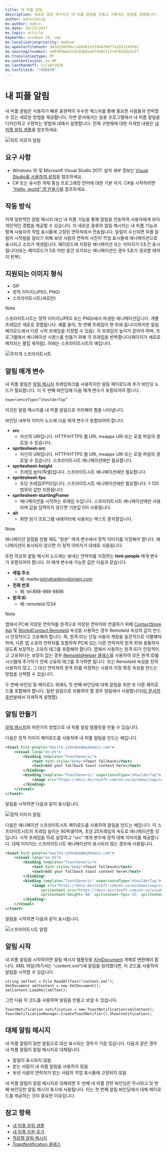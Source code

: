 ```yaml
---
title: 내 피플 알림
description: 새로운 알림 메시지인 내 피플 알림을 만들고 사용하는 방법을 설명합니다.
author: muhsinking
ms.author: mukin
ms.date: 10/25/2017
ms.topic: article
keywords: windows 10, uwp
ms.localizationpriority: medium
ms.openlocfilehash: 943d236699ccab6d61e5394426077a32d7249592
ms.sourcegitcommit: ed0304b8a214c03b8aab74b8ef12c9f82b8e3c5f
ms.translationtype: MT
ms.contentlocale: ko-KR
ms.lasthandoff: 11/19/2018
ms.locfileid: "7305639"
---
```

# <a name="my-people-notifications"></a>내 피플 알림

내 피플 알림은 사용자가 빠른 표현력이 우수한 제스처를 통해 중요한 사람들과 연락할 수 있는 새로운 방법을 제공합니다. 이번 문서에서는 응용 프로그램에서 내 피플 알림을 디자인하고 구현하는 방법에 대해서 설명합니다. 전체 구현체에 대한 자세한 내용은 [내 피플 알림 샘플](https://github.com/Microsoft/Windows-universal-samples/tree/dev/Samples/MyPeopleNotifications)을 참조하세요.

![하트 이모지 알림](images/heart-emoji-notification-small.gif)

## <a name="requirements"></a>요구 사항

+ Windows 10 및 Microsoft Visual Studio 2017. 설치 세부 정보는 [Visual Studio를 사용하여 설정](https://docs.microsoft.com/en-us/windows/uwp/get-started/get-set-up)을 참조하세요.
+ C# 또는 유사한 개체 중심 프로그래밍 언어에 대한 기본 지식. C#을 시작하려면 ["Hello, world" 앱 만들기](https://docs.microsoft.com/en-us/windows/uwp/get-started/create-a-hello-world-app-xaml-universal)를 참조하세요.

## <a name="how-it-works"></a>작동 방식

이제 일반적인 알림 메시지 대신 내 피플 기능을 통해 알림을 전송하여 사용자에게 보다 개인적인 경험을 제공할 수 있습니다. 이 새로운 종류의 알림 메시지는 내 피플 기능과 함께 사용자의 작업 표시줄에 고정된 연락처에서 전송됩니다. 알림이 수신되면 피플 알림이 시작됨을 알리기 위해 보낸 사람의 연락처 사진이 작업 표시줄에 애니메이션으로 표시되고 소리가 재생됩니다. 페이로드에 지정된 애니메이션 또는 이미지가 5초간 표시됩니다(또는 페이로드가 5초 미만 동안 유지되는 애니메이션인 경우 5초가 경과할 때까지 반복).

## <a name="supported-image-types"></a>지원되는 이미지 형식

+ GIF
+ 정적 이미지(JPEG, PNG)
+ 스프라이트시트(세로만)

> [!NOTE]
> 스프라이트시트는 정적 이미지(JPEG 또는 PNG)에서 파생된 애니메이션입니다. 개별 프레임은 세로로 정렬됩니다. 예를 들어, 첫 번째 프레임이 맨 위에 옵니다(하지만 알림 페이로드에서 다른 시작 프레임을 지정할 수 있음). 각 프레임의 높이가 같아야 하며, 프로그램에서 애니메이션 시퀀스를 만들기 위해 각 프레임을 반복합니다(페이지가 세로로 배치되는 플립 북처럼). 아래는 스프라이트시트의 예입니다.

![무지개 스프라이트시트](images/shoulder-tap-rainbow-spritesheet.png)

## <a name="notification-parameters"></a>알림 매개 변수
내 피플 알림은 [알림 메시지](../design/shell/tiles-and-notifications/adaptive-interactive-toasts.md) 프레임워크를 사용하지만 알림 페이로드에 추가 바인딩 노드가 필요합니다. 이 두 번째 바인딩에 다음 매개 변수가 포함되어야 합니다.

```xml
experienceType=”shoulderTap”
```

이것은 알림 메시지를 내 피플 알림으로 처리해야 함을 나타냅니다.

바인딩 내부의 이미지 노드에 다음 매개 변수가 포함되어야 합니다.

+ **src**
    + 자산의 URI입니다. HTTP/HTTPS 웹 URI, msappx URI 또는 로컬 파일의 경로일 수 있습니다.
+ **spritesheet-src**
    + 자산의 URI입니다. HTTP/HTTPS 웹 URI, msappx URI 또는 로컬 파일의 경로일 수 있습니다. 스프라이트시트 애니메이션에만 필요합니다.
+ **spritesheet-height**
    + 프레임 높이(픽셀)입니다. 스프라이트시트 애니메이션에만 필요합니다.
+ **spritesheet-fps**
    + 초당 프레임(FPS)입니다. 스프라이트시트 애니메이션에만 필요합니다. 1-120 범위의 값만 지원됩니다.
+ **spritesheet-startingFrame**
    + 애니메이션을 시작하는 프레임 수입니다. 스프라이트시트 애니메이션에만 사용되며 값을 입력하지 않으면 기본값 0이 사용됩니다.
+ **alt**
    + 화면 읽기 프로그램 내레이터에 사용되는 텍스트 문자열입니다.

> [!NOTE]
> 애니메이션 알림을 만들 때도 "원본" 매개 변수에서 정적 이미지를 지정해야 합니다. 애니메이션이 표시되지 않으면 이 정적 이미지가 대체로 사용됩니다.

또한 최상위 알림 메시지 노드에는 보내는 연락처를 지정하는 **hint-people** 매개 변수가 포함되어야 합니다. 이 매개 변수에 가능한 값은 다음과 같습니다.

+ **메일 주소** 
    + 예: mailto:johndoe@mydomain.com
+ **전화 번호** 
    + 예: tel:888-888-8888
+ **원격 ID** 
    + 예: remoteid:1234

> [!NOTE]
> 앱에서 PC에 저장된 연락처를 원격으로 저장된 연락처와 연결하기 위해 [ContactStore Api](https://docs.microsoft.com/en-us/uwp/api/windows.applicationmodel.contacts.contactstore) 및 [StoredContact.RemoteId](https://docs.microsoft.com/en-us/uwp/api/Windows.Phone.PersonalInformation.StoredContact.RemoteId) 속성을 사용하는 경우 RemoteId 속성의 값이 반드시 안정적이고 고유해야 합니다. 즉, 원격 ID는 단일 사용자 계정을 일관적으로 식별해야 하며, 다른 앱 소유의 연락처를 포함하여 PC에 있는 다른 연락처의 원격 ID와 충돌하지 않도록 보장하는 고유의 태그를 포함해야 합니다.
> 앱에서 사용하는 원격 ID가 안정적이고 고유하다는 보장이 없는 경우 [RemoteIdHelper 클래스](https://msdn.microsoft.com/en-us/library/windows/apps/jj207024(v=vs.105).aspx#BKMK_UsingtheRemoteIdHelperclass)를 사용하여 모든 원격 ID를 시스템에 추가하기 전에 고유의 태그를 추가하면 됩니다. 또는 RemoteId 속성을 전혀 사용하지 않고, 그 대신 연락처의 원격 ID를 저장하는 사용자 지정 확장 속성을 만드는 방법을 선택할 수 있습니다.

두 번째 바인딩 및 페이로드 외에도 첫 번째 바인딩에 대체 알림을 위한 또 다른 페이로드를 포함해야 합니다. 일반 알림으로 되돌려야 할 경우 알림에서 사용합니다([이 문서의 후반부](https://review.docs.microsoft.com/en-us/windows/uwp/contacts-and-calendar/my-people-notifications#falling-back-to-toast)에서 자세하게 설명함).

## <a name="creating-the-notification"></a>알림 만들기
[알림 메시지](../design/shell/tiles-and-notifications/adaptive-interactive-toasts.md)와 마찬가지 방법으로 내 피플 알림 템플릿을 만들 수 있습니다.

다음은 정적 이미지 페이로드를 사용하여 내 피플 알림을 만드는 예입니다.

```xml
<toast hint-people="mailto:johndoe@mydomain.com">
    <visual lang="en-US">
        <binding template="ToastGeneric">
            <text hint-style="body">Toast fallback</text>
            <text>Add your fallback toast content here</text>
        </binding>
        <binding template="ToastGeneric" experienceType="shoulderTap">
            <image src="https://docs.microsoft.com/en-us/windows/uwp/contacts-and-calendar/images/shoulder-tap-static-payload.png"/>
        </binding>
    </visual>
</toast>
```

알림을 시작하면 다음과 같이 표시됩니다.

![정적 이미지 알림](images/static-image-notification-small.gif)

다음은 애니메이션 스프라이트시트 페이로드를 사용하여 알림을 만드는 예입니다. 이 스프라이트시트의 프레임 높이는 80픽셀이며, 초당 25프레임의 속도로 애니메이션할 것입니다. 시작 프레임을 15로 설정하고 "src" 매개 변수에 정적 대체 이미지를 제공합니다. 대체 이미지는 스프라이트시트 애니메이션이 표시되지 않는 경우에 사용됩니다.

```xml
<toast hint-people="mailto:johndoe@mydomain.com">
    <visual lang="en-US">
        <binding template="ToastGeneric">
            <text hint-style="body">Toast fallback</text>
            <text>Add your fallback toast content here</text>
        </binding>
        <binding template="ToastGeneric" experienceType="shoulderTap">
            <image src="https://docs.microsoft.com/en-us/windows/uwp/contacts-and-calendar/images/shoulder-tap-pizza-static.png"
                spritesheet-src="https://docs.microsoft.com/en-us/windows/uwp/contacts-and-calendar/images/shoulder-tap-pizza-spritesheet.png"
                spritesheet-height='80' spritesheet-fps='25' spritesheet-startingFrame='15'/>
        </binding>
    </visual>
</toast>
```

알림을 시작하면 다음과 같이 표시됩니다.

![스프라이트시트 알림](images/pizza-notification-small.gif)

## <a name="starting-the-notification"></a>알림 시작
내 피플 알림을 시작하려면 알림 메시지 템플릿을 [XmlDocument](https://msdn.microsoft.com/en-us/library/windows/apps/windows.data.xml.dom.xmldocument.aspx) 개체로 변환해야 합니다. XML 파일(여기서는 "content.xml")에 알림을 정의했다면, 이 코드를 사용하여 알림을 시작할 수 있습니다.

```CSharp
string xmlText = File.ReadAllText("content.xml");
XmlDocument xmlContent = new XmlDocument();
xmlContent.LoadXml(xmlText);
```

그런 다음 이 코드를 사용하여 알림을 만들고 보낼 수 있습니다.

```CSharp
ToastNotification notification = new ToastNotification(xmlContent);
ToastNotificationManager.CreateToastNotifier().Show(notification);
```

## <a name="falling-back-to-toast"></a>대체 알림 메시지
내 피플 알림이 일반 알림으로 대신 표시되는 경우가 가끔 있습니다. 다음과 같은 경우 내 피플 알림이 알림 메시지로 대체됩니다.

+ 알림이 표시되지 않음
+ 받는 사람이 내 피플 알림을 사용하지 않음
+ 보낸 사람의 연락처가 받는 사람의 작업 표시줄에 고정되지 않음

내 피플 알림이 알림 메시지로 대체되면 두 번째 내 피플 관련 바인딩은 무시되고 첫 번째 바인딩만 알림 메시지 표시에 사용됩니다. 이는 첫 번째 알림 바인딩에서 대체 페이로드를 제공하는 것이 중요한 이유입니다.

## <a name="see-also"></a>참고 항목
+ [내 피플 알림 샘플](https://github.com/Microsoft/Windows-universal-samples/tree/dev/Samples/MyPeopleNotifications)
+ [내 피플 지원 추가](my-people-support.md)
+ [적응형 알림 메시지](../design/shell/tiles-and-notifications/adaptive-interactive-toasts.md)
+ [ToastNotification 클래스](https://docs.microsoft.com/en-us/uwp/api/windows.ui.notifications.toastnotification)